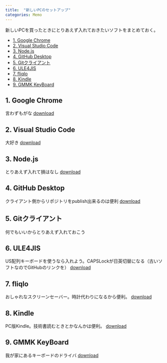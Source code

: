 ```yaml
---
title:  "新しいPCのセットアップ"
categories: Memo
---
```


新しいPCを買ったときにとりあえず入れておきたいソフトをまとめておく。

- [1. Google Chrome](#1-google-chrome)
- [2. Visual Studio Code](#2-visual-studio-code)
- [3. Node.js](#3-nodejs)
- [4. GitHub Desktop](#4-github-desktop)
- [5. Gitクライアント](#5-gitクライアント)
- [6. ULE4JIS](#6-ule4jis)
- [7. fliqlo](#7-fliqlo)
- [8. Kindle](#8-kindle)
- [9. GMMK KeyBoard](#9-gmmk-keyboard)

## 1. Google Chrome

言わずもがな
[download](https://www.google.co.jp/chrome/?brand=AGAK&gclid=CjwKCAjwwsmLBhACEiwANq-tXPF7D4hg4Jy0AFzexyJdpw_0U6ZFiLCcjZ6mlbXlachSh3-FViND2RoCAWkQAvD_BwE&gclsrc=aw.ds)

## 2. Visual Studio Code

大好き
[download](https://azure.microsoft.com/ja-jp/products/visual-studio-code/)

## 3. Node.js

とりあえず入れて損はなし
[download](https://nodejs.org/)

## 4. GitHub Desktop

クライアント側からリポジトリをpublish出来るのは便利
[download](https://desktop.github.com/)

## 5. Gitクライアント

何でもいいからとりあえず入れておこう

## 6. ULE4JIS

US配列キーボードを使うなら入れよう。CAPSLockが日英切替になる（古いソフトなのでGitHubのリンクを）
[download](https://github.com/dezz/ULE4JIS/blob/master/publish/Readme.txt)

## 7. fliqlo

おしゃれなスクリーンセーバー。時計代わりになるから便利。
[download](https://fliqlo.com/)

## 8. Kindle

PC版Kindle。技術書読むときとかなんかは便利。
[download](https://www.amazon.co.jp/gp/swvgdtt/your-account/manage-downloads.html/?ie=UTF8&ref_=sv_sw_10)

## 9. GMMK KeyBoard

我が家にあるキーボードのドライバ
[download](https://www.pcgamingrace.com/pages/downloads)
